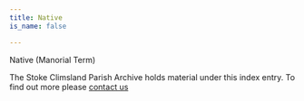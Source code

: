```yaml
---
title: Native
is_name: false

---
```


Native (Manorial Term)


The Stoke Climsland Parish Archive holds material under this index entry. To find out more please [contact us](/contact/)
